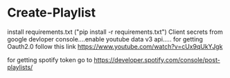 # Create-Playlist

install requirements.txt ("pip install -r requirements.txt")
Client secrets from google devloper console....enable youtube data v3 api.....
for getting Oauth2.0 follow this link https://www.youtube.com/watch?v=cUx9qUkYJgk

for getting spotify token go to https://developer.spotify.com/console/post-playlists/
